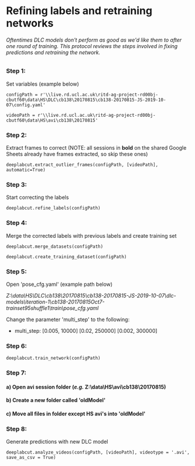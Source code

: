 # Refining labels and retraining networks
###### Oftentimes DLC models don't perform as good as we'd like them to after one round of training. This protocol reviews the steps involved in fixing predictions and retraining the network.

### Step 1:
Set variables (example below)

`configPath = r'\\live.rd.ucl.ac.uk\ritd-ag-project-rd00bj-cbutf60\data\HS\DLC\cb138\20170815\cb138-20170815-JS-2019-10-07\config.yaml'`

`videoPath = r'\\live.rd.ucl.ac.uk\ritd-ag-project-rd00bj-cbutf60\data\HS\avi\cb138\20170815'`

### Step 2:
Extract frames to correct (NOTE: all sessions in **bold** on the shared Google Sheets already have frames extracted, so skip these ones)

`deeplabcut.extract_outlier_frames(configPath, [videoPath], automatic=True)`

### Step 3:
Start correcting the labels

`deeplabcut.refine_labels(configPath)`

### Step 4:
Merge the corrected labels with previous labels and create training set

`deeplabcut.merge_datasets(configPath)`

`deeplabcut.create_training_dataset(configPath)`

### Step 5:
Open 'pose_cfg.yaml' (example path below) 

*Z:\data\HS\DLC\cb138\20170815\cb138-20170815-JS-2019-10-07\dlc-models\iteration-1\cb138-20170815Oct7-trainset95shuffle1\train\pose_cfg.yaml* 

Change the parameter 'multi_step' to the following:
- multi_step: [0.005, 10000] [0.02, 250000] [0.002, 300000]

### Step 6:

`deeplabcut.train_network(configPath)`

### Step 7:
#### a) Open avi session folder  (*e.g.* Z:\data\HS\avi\cb138\20170815)
#### b) Create a new folder called 'oldModel'
#### c) Move all files in folder except HS avi's into 'oldModel'

### Step 8:
Generate predictions with new DLC model

`deeplabcut.analyze_videos(configPath, [videoPath], videotype = '.avi', save_as_csv = True)` 
